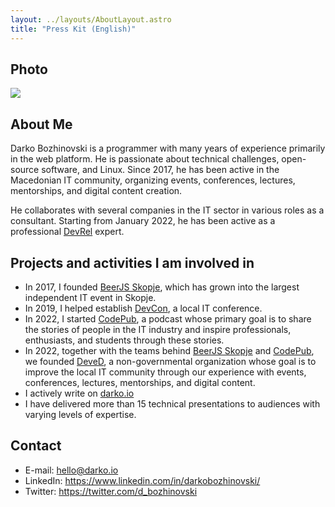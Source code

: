 ```yaml
---
layout: ../layouts/AboutLayout.astro
title: "Press Kit (English)"
---
```


## Photo

<img src="/profile.jpg">

## About Me

Darko Bozhinovski is a programmer with many years of experience primarily in the web platform. He is passionate about technical challenges, open-source software, and Linux. Since 2017, he has been active in the Macedonian IT community, organizing events, conferences, lectures, mentorships, and digital content creation.

He collaborates with several companies in the IT sector in various roles as a consultant. Starting from January 2022, he has been active as a professional [DevRel](https://www.whatisdevrel.com) expert.

## Projects and activities I am involved in

- In 2017, I founded [BeerJS Skopje](https://beerjs.mk), which has grown into the largest independent IT event in Skopje.
- In 2019, I helped establish [DevCon](https://devcon.dev), a local IT conference.
- In 2022, I started [CodePub](https//codepub.dev), a podcast whose primary goal is to share the stories of people in the IT industry and inspire professionals, enthusiasts, and students through these stories.
- In 2022, together with the teams behind [BeerJS Skopje](https://beerjs.mk) and [CodePub](https//codepub.dev), we founded [DeveD](https://deved.mk), a non-governmental organization whose goal is to improve the local IT community through our experience with events, conferences, lectures, mentorships, and digital content.
- I actively write on [darko.io](https://darko.io)
- I have delivered more than 15 technical presentations to audiences with varying levels of expertise.

## Contact
- E-mail: hello@darko.io
- LinkedIn: https://www.linkedin.com/in/darkobozhinovski/
- Twitter: https://twitter.com/d_bozhinovski
